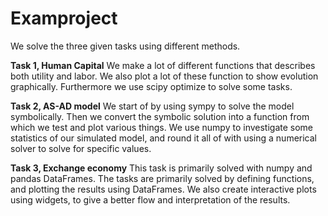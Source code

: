 # Examproject

We solve the three given tasks using different methods.

**Task 1, Human Capital**
We make a lot of different functions that describes both utility and labor. We also plot a lot of these function to show evolution graphically. Furthermore we use scipy optimize to solve some tasks.

**Task 2, AS-AD model**
We start of by using sympy to solve the model symbolically. Then we convert the symbolic solution into a function from which we test and plot various things. We use numpy to investigate some statistics of our simulated model, and round it all of with using a numerical solver to solve for specific values.

**Task 3, Exchange economy**
This task is primarily solved with numpy and pandas DataFrames. The tasks are primarily solved by defining functions, and plotting the results using DataFrames. We also create interactive plots using widgets, to give a better flow and interpretation of the results.

